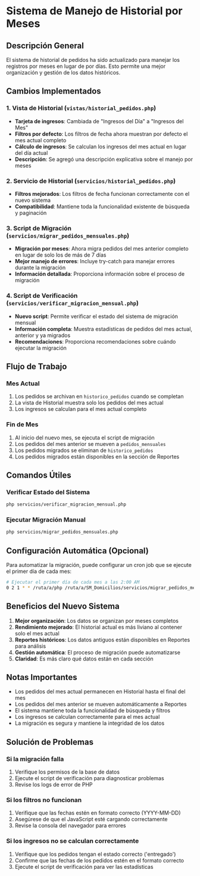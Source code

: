 # Sistema de Manejo de Historial por Meses

## Descripción General

El sistema de historial de pedidos ha sido actualizado para manejar los registros por meses en lugar de por días. Esto permite una mejor organización y gestión de los datos históricos.

## Cambios Implementados

### 1. Vista de Historial (`vistas/historial_pedidos.php`)

- **Tarjeta de ingresos**: Cambiada de "Ingresos del Día" a "Ingresos del Mes"
- **Filtros por defecto**: Los filtros de fecha ahora muestran por defecto el mes actual completo
- **Cálculo de ingresos**: Se calculan los ingresos del mes actual en lugar del día actual
- **Descripción**: Se agregó una descripción explicativa sobre el manejo por meses

### 2. Servicio de Historial (`servicios/historial_pedidos.php`)

- **Filtros mejorados**: Los filtros de fecha funcionan correctamente con el nuevo sistema
- **Compatibilidad**: Mantiene toda la funcionalidad existente de búsqueda y paginación

### 3. Script de Migración (`servicios/migrar_pedidos_mensuales.php`)

- **Migración por meses**: Ahora migra pedidos del mes anterior completo en lugar de solo los de más de 7 días
- **Mejor manejo de errores**: Incluye try-catch para manejar errores durante la migración
- **Información detallada**: Proporciona información sobre el proceso de migración

### 4. Script de Verificación (`servicios/verificar_migracion_mensual.php`)

- **Nuevo script**: Permite verificar el estado del sistema de migración mensual
- **Información completa**: Muestra estadísticas de pedidos del mes actual, anterior y ya migrados
- **Recomendaciones**: Proporciona recomendaciones sobre cuándo ejecutar la migración

## Flujo de Trabajo

### Mes Actual
1. Los pedidos se archivan en `historico_pedidos` cuando se completan
2. La vista de Historial muestra solo los pedidos del mes actual
3. Los ingresos se calculan para el mes actual completo

### Fin de Mes
1. Al inicio del nuevo mes, se ejecuta el script de migración
2. Los pedidos del mes anterior se mueven a `pedidos_mensuales`
3. Los pedidos migrados se eliminan de `historico_pedidos`
4. Los pedidos migrados están disponibles en la sección de Reportes

## Comandos Útiles

### Verificar Estado del Sistema
```bash
php servicios/verificar_migracion_mensual.php
```

### Ejecutar Migración Manual
```bash
php servicios/migrar_pedidos_mensuales.php
```

## Configuración Automática (Opcional)

Para automatizar la migración, puede configurar un cron job que se ejecute el primer día de cada mes:

```bash
# Ejecutar el primer día de cada mes a las 2:00 AM
0 2 1 * * /ruta/a/php /ruta/a/SM_Domicilios/servicios/migrar_pedidos_mensuales.php
```

## Beneficios del Nuevo Sistema

1. **Mejor organización**: Los datos se organizan por meses completos
2. **Rendimiento mejorado**: El historial actual es más liviano al contener solo el mes actual
3. **Reportes históricos**: Los datos antiguos están disponibles en Reportes para análisis
4. **Gestión automática**: El proceso de migración puede automatizarse
5. **Claridad**: Es más claro qué datos están en cada sección

## Notas Importantes

- Los pedidos del mes actual permanecen en Historial hasta el final del mes
- Los pedidos del mes anterior se mueven automáticamente a Reportes
- El sistema mantiene toda la funcionalidad de búsqueda y filtros
- Los ingresos se calculan correctamente para el mes actual
- La migración es segura y mantiene la integridad de los datos

## Solución de Problemas

### Si la migración falla
1. Verifique los permisos de la base de datos
2. Ejecute el script de verificación para diagnosticar problemas
3. Revise los logs de error de PHP

### Si los filtros no funcionan
1. Verifique que las fechas estén en formato correcto (YYYY-MM-DD)
2. Asegúrese de que el JavaScript esté cargando correctamente
3. Revise la consola del navegador para errores

### Si los ingresos no se calculan correctamente
1. Verifique que los pedidos tengan el estado correcto ('entregado')
2. Confirme que las fechas de los pedidos estén en el formato correcto
3. Ejecute el script de verificación para ver las estadísticas 